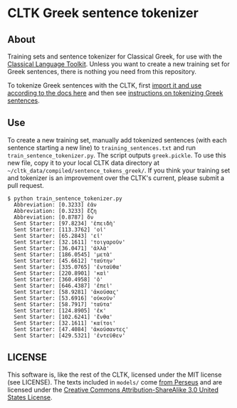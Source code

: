 CLTK Greek sentence tokenizer
=============================

About
-----
Training sets and sentence tokenizer for Classical Greek, for use with the [Classical Language Toolkit](https://github.com/kylepjohnson/cltk). Unless you want to create a new training set for Greek sentences, there is nothing you need from this repository.

To tokenize Greek sentences with the CLTK, first [import it and use according to the docs here](http://docs.cltk.org/en/latest/import_corpora.html) and then see [instructions on tokenizing Greek sentences](http://docs.cltk.org/en/latest/classical_greek.html#sentence-tokenization).

Use
---
To create a new training set, manually add tokenized sentences (with each sentence starting a new line) to `training_sentences.txt` and run `train_sentence_tokenizer.py`. The script outputs `greek.pickle`. To use this new file, copy it to your local CLTK data directory at `~/cltk_data/compiled/sentence_tokens_greek/`. If you think your training set and tokenizer is an improvement over the CLTK's current, please submit a pull request.

```shell
$ python train_sentence_tokenizer.py 
  Abbreviation: [0.3233] ἐᾶν
  Abbreviation: [0.3233] ἔζη
  Abbreviation: [0.8787] ὄν
  Sent Starter: [97.8234] 'ἐπειδὴ'
  Sent Starter: [113.3762] 'οἱ'
  Sent Starter: [65.2843] 'εἰ'
  Sent Starter: [32.1611] 'τοιγαροῦν'
  Sent Starter: [36.0471] 'ἀλλὰ'
  Sent Starter: [186.0545] 'μετὰ'
  Sent Starter: [45.6612] 'ταύτην'
  Sent Starter: [335.0765] 'ἐνταῦθα'
  Sent Starter: [220.8901] 'καὶ'
  Sent Starter: [360.4958] 'ὁ'
  Sent Starter: [646.4387] 'ἐπεὶ'
  Sent Starter: [58.9281] 'ἀκούσας'
  Sent Starter: [53.6916] 'οὐκοῦν'
  Sent Starter: [58.7917] 'ταῦτα'
  Sent Starter: [124.8905] 'ἐκ'
  Sent Starter: [102.6241] 'ἔνθα'
  Sent Starter: [32.1611] 'καίτοι'
  Sent Starter: [47.4084] 'ἀκούσαντες'
  Sent Starter: [429.5321] 'ἐντεῦθεν'
```

LICENSE
-------
This software is, like the rest of the CLTK, licensed under the MIT license (see LICENSE). The texts included in `models/` come [from Perseus](http://www.perseus.tufts.edu/hopper/text?doc=Perseus%3atext%3a1999.01.0201) and are licensed under the [Creative Commons Attribution-ShareAlike 3.0 United States License](http://creativecommons.org/licenses/by-sa/3.0/us/).
